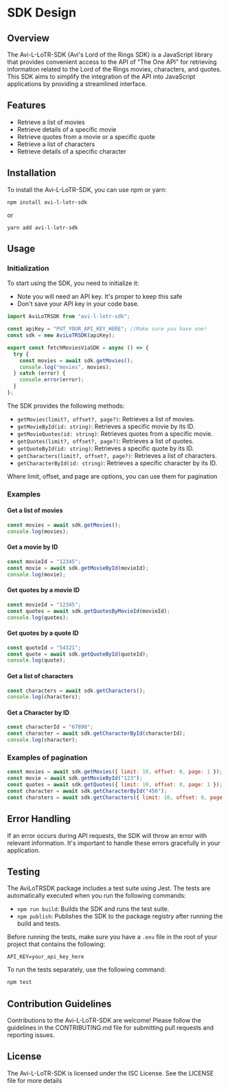 # SDK Design

## Overview

The Avi-L-LoTR-SDK (Avi's Lord of the Rings SDK) is a JavaScript library that provides convenient access to the API of "The One API" for retrieving information related to the Lord of the Rings movies, characters, and quotes. This SDK aims to simplify the integration of the API into JavaScript applications by providing a streamlined interface.

## Features

- Retrieve a list of movies
- Retrieve details of a specific movie
- Retrieve quotes from a movie or a specific quote
- Retrieve a list of characters
- Retrieve details of a specific character

## Installation

To install the Avi-L-LoTR-SDK, you can use npm or yarn:

```shell
npm install avi-l-lotr-sdk
```

or

```shell
yarn add avi-l-lotr-sdk
```

## Usage

### Initialization

To start using the SDK, you need to initialize it:

- Note you will need an API key. It's proper to keep this safe
- Don't save your API key in your code base.

```javascript
import AviLoTRSDK from "avi-l-lotr-sdk";

const apiKey = "PUT_YOUR_API_KEY_HERE"; //Make sure you have one!
const sdk = new AviLoTRSDK(apiKey);

export const fetchMoviesViaSDK = async () => {
  try {
    const movies = await sdk.getMovies();
    console.log("movies", movies);
  } catch (error) {
    console.error(error);
  }
};
```

The SDK provides the following methods:

- `getMovies(limit?, offset?, page?)`: Retrieves a list of movies.
- `getMovieById(id: string)`: Retrieves a specific movie by its ID.
- `getMovieQuotes(id: string)`: Retrieves quotes from a specific movie.
- `getQuotes(limit?, offset?, page?)`: Retrieves a list of quotes.
- `getQuoteById(id: string)`: Retrieves a specific quote by its ID.
- `getCharacters(limit?, offset?, page?)`: Retrieves a list of characters.
- `getCharacterById(id: string)`: Retrieves a specific character by its ID.

Where limit, offset, and page are options, you can use them for pagination

### Examples

#### Get a list of movies

```javascript
const movies = await sdk.getMovies();
console.log(movies);
```

#### Get a movie by ID

```javascript
const movieId = "12345";
const movie = await sdk.getMovieById(movieId);
console.log(movie);
```

#### Get quotes by a movie ID

```javascript
const movieId = "12345";
const quotes = await sdk.getQuotesByMovieId(movieId);
console.log(quotes);
```

#### Get quotes by a quote ID

```javascript
const quoteId = "54321";
const quote = await sdk.getQuoteById(quoteId);
console.log(quote);
```

#### Get a list of characters

```javascript
const characters = await sdk.getCharacters();
console.log(characters);
```

#### Get a Character by ID

```javascript
const characterId = "67890";
const character = await sdk.getCharacterById(characterId);
console.log(character);
```

### Examples of pagination

```javascript
const movies = await sdk.getMovies({ limit: 10, offset: 0, page: 1 });
const movie = await sdk.getMovieById("123");
const quotes = await sdk.getQuotes({ limit: 10, offset: 0, page: 1 });
const character = await sdk.getCharacterById("456");
const charaters = await sdk.getCharacters({ limit: 10, offset: 0, page: 1 });
```

## Error Handling

If an error occurs during API requests, the SDK will throw an error with relevant information. It's important to handle these errors gracefully in your application.

## Testing

The AviLoTRSDK package includes a test suite using Jest. The tests are automatically executed when you run the following commands:

- `npm run build`: Builds the SDK and runs the test suite.
- `npm publish`: Publishes the SDK to the package registry after running the build and tests.

Before running the tests, make sure you have a `.env` file in the root of your project that contains the following:

```
API_KEY=your_api_key_here
```

To run the tests separately, use the following command:

```bash
npm test
```

## Contribution Guidelines

Contributions to the Avi-L-LoTR-SDK are welcome! Please follow the guidelines in the CONTRIBUTING.md file for submitting pull requests and reporting issues.

## License

The Avi-L-LoTR-SDK is licensed under the ISC License. See the LICENSE file for more details
